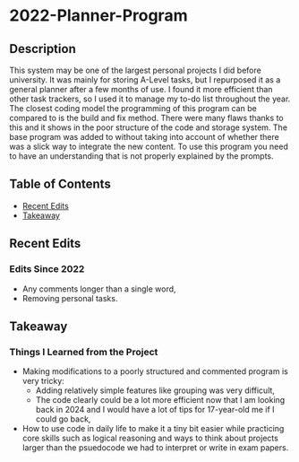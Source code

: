 # 2022-Planner-Program
## Description

This system may be one of the largest personal projects I did before university. It was mainly for storing A-Level tasks, but I repurposed it as a general planner after a few months of use. I found it more efficient than other task trackers, so I used it to manage my to-do list throughout the year.
The closest coding model the programming of this program can be compared to is the build and fix method. There were many flaws thanks to this and it shows in the poor structure of the code and storage system. The base program was added to without taking into account of whether there was a slick way to integrate the new content. To use this program you need to have an understanding that is not properly explained by the prompts.

## Table of Contents

- [Recent Edits](#recent-edits)
- [Takeaway](#takeaway)

## Recent Edits
### Edits Since 2022

- Any comments longer than a single word,
- Removing personal tasks.

## Takeaway
### Things I Learned from the Project

- Making modifications to a poorly structured and commented program is very tricky:
  - Adding relatively simple features like grouping was very difficult,
  - The code clearly could be a lot more efficient now that I am looking back in 2024 and I would have a lot of tips for 17-year-old me if I could go back,
- How to use code in daily life to make it a tiny bit easier while practicing core skills such as logical reasoning and ways to think about projects larger than the psuedocode we had to interpret or write in exam papers.

